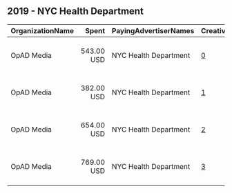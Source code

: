 ## 2019 - NYC Health Department 
|OrganizationName|Spent|PayingAdvertiserNames|CreativeUrls|Impressions|Genders|AgeBrackets|CountryCodes|BillingAddresses|CandidateBallotInformation|
|:---|---:|:---|:---|---:|:---|:---|:---|:---|:---|
|OpAD Media|543.00 USD|NYC Health Department|[0](https://www.snap.com/political-ads/asset/34311c01fd6e000e5c16dd4c798044379773efe8aee976ab5d97fdf066ab5405?mediaType=mp4)|282,371|||united states|"275 Madison Avenue, Suite 2200,New York ,10016,US"||
|OpAD Media|382.00 USD|NYC Health Department|[1](https://www.snap.com/political-ads/asset/62b747451615ea5329a9bc12415e4f9f937493816762c5a695f2441cec7a5501?mediaType=mp4)|159,299|||united states|"275 Madison Avenue, Suite 2200,New York ,10016,US"||
|OpAD Media|654.00 USD|NYC Health Department|[2](https://www.snap.com/political-ads/asset/2344cee123cf9fd72830f449014a129bdd4e4fb15fc690b0f7793c5107073137?mediaType=mp4)|325,803|||united states|"275 Madison Avenue, Suite 2200,New York ,10016,US"||
|OpAD Media|769.00 USD|NYC Health Department|[3](https://www.snap.com/political-ads/asset/48554b7f6c6d3a4e5d80acb6572745a80f0cbac6690fea6faa41e3d1e31bf46f?mediaType=mp4)|325,960|||united states|"275 Madison Avenue, Suite 2200,New York ,10016,US"||
